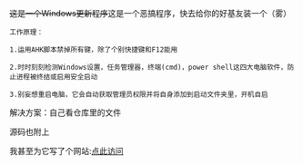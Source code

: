 ~~这是一个Windows更新程序~~这是一个恶搞程序，快去给你的好基友装一个（雾）

`````
工作原理：

1.运用AHK脚本禁掉所有键，除了个别快捷键和F12能用

2.时时刻刻检测Windows设置，任务管理器，终端(cmd)，power shell这四大电脑软件，防止进程被终结或启用安全启动

3.别妄想重启电脑，它会自动获取管理员权限并将自身添加到启动文件夹里，开机自启

`````

解决方案：自己看仓库里的文件

源码也附上

我甚至为它写了个网站:[点此访问](	https://61c28d88.r8.cpolar.cn)
